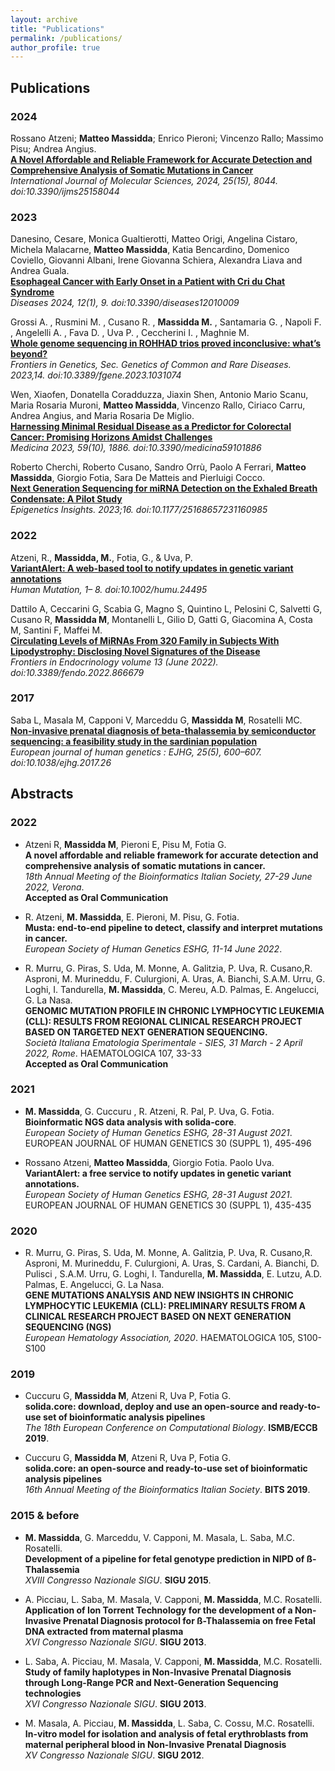 ```yaml
---
layout: archive
title: "Publications"
permalink: /publications/
author_profile: true
---
```


## Publications
### 2024
Rossano Atzeni; <b>Matteo Massidda</b>; Enrico Pieroni; Vincenzo Rallo; Massimo Pisu; Andrea Angius.<br>
<b>[A Novel Affordable and Reliable Framework for Accurate Detection and Comprehensive Analysis of Somatic Mutations in Cancer](https://massiddamt.github.io/publication/Musta_2024)</b> <br>
<i>International Journal of Molecular Sciences, 2024, 25(15), 8044. doi:10.3390/ijms25158044 </i>

### 2023
Danesino, Cesare, Monica Gualtierotti, Matteo Origi, Angelina Cistaro, Michela Malacarne, <b>Matteo Massidda</b>, Katia Bencardino, Domenico Coviello, Giovanni Albani, Irene Giovanna Schiera, Alexandra Liava and Andrea Guala.<br>
<b>[Esophageal Cancer with Early Onset in a Patient with Cri du Chat Syndrome](https://massiddamt.github.io/publication/CriDuChat_2023)</b> <br>
<i>Diseases 2024, 12(1), 9. doi:10.3390/diseases12010009 </i>


Grossi A. , Rusmini M. , Cusano R. , <b>Massidda M.</b> , Santamaria G. , Napoli F. , Angelelli A. , Fava D. , Uva P. , Ceccherini I. , Maghnie M.<br>
<b>[Whole genome sequencing in ROHHAD trios proved inconclusive: what’s beyond?](https://massiddamt.github.io/publication/Rohhad_2023)</b> <br>
<i>Frontiers in Genetics, Sec. Genetics of Common and Rare Diseases. 2023,14. doi:10.3389/fgene.2023.1031074</i>


Wen, Xiaofen, Donatella Coradduzza, Jiaxin Shen, Antonio Mario Scanu, Maria Rosaria Muroni, <b>Matteo Massidda</b>, Vincenzo Rallo, Ciriaco Carru, Andrea Angius, and Maria Rosaria De Miglio.<br>
<b>[Harnessing Minimal Residual Disease as a Predictor for Colorectal Cancer: Promising Horizons Amidst Challenges](https://massiddamt.github.io/publication/wen_2023)</b> <br>
<i>Medicina 2023, 59(10), 1886. doi:10.3390/medicina59101886</i>


Roberto Cherchi, Roberto Cusano, Sandro Orrù, Paolo A Ferrari, <b>Matteo Massidda</b>, Giorgio Fotia, Sara De Matteis and Pierluigi Cocco.<br>
<b>[Next Generation Sequencing for miRNA Detection on the Exhaled Breath Condensate: A Pilot Study](https://massiddamt.github.io/publication/arrdia_2023)</b> <br>
<i>Epigenetics Insights. 2023;16. doi:10.1177/25168657231160985</i>

### 2022
Atzeni, R., <b>Massidda, M.</b>, Fotia, G., & Uva, P.<br>
<b>[VariantAlert: A web-based tool to notify updates in genetic variant annotations](https://massiddamt.github.io/publication/VariantAlert_2022)</b> <br>
<i>Human Mutation, 1– 8.
doi:10.1002/humu.24495</i>


Dattilo A, Ceccarini G, Scabia G, Magno S, Quintino L, Pelosini C, Salvetti G, Cusano R, <b>Massidda M</b>, Montanelli L, Gilio D, Gatti G, Giacomina A, Costa M, Santini F, Maffei M.<br>
<b>[Circulating Levels of MiRNAs From 320 Family in Subjects With Lipodystrophy: Disclosing Novel Signatures of the Disease](https://massiddamt.github.io/publication/Maffei_2022)</b> <br> 
<i>Frontiers in Endocrinology volume 13 (June 2022). doi:10.3389/fendo.2022.866679</i>

### 2017
Saba L, Masala M, Capponi V, Marceddu G, <b>Massidda M</b>, Rosatelli MC.<br>
<b>[Non-invasive prenatal diagnosis of beta-thalassemia by semiconductor sequencing: a feasibility study in the sardinian population](https://massiddamt.github.io/publication/NIPD_2017)</b> <br> 
<i>European journal of human genetics : EJHG, 25(5), 600–607. doi:10.1038/ejhg.2017.26</i>



## Abstracts

### 2022
* Atzeni R, <b>Massidda M</b>, Pieroni E, Pisu M, Fotia G.<br>
<b>A novel affordable and reliable framework for accurate detection and comprehensive analysis of somatic mutations in cancer.</b><br>
<i>18th Annual Meeting of the Bioinformatics Italian Society, 27-29 June 2022, Verona</i>.<br>
<b>Accepted as Oral Communication</b>


* R. Atzeni, <b>M. Massidda</b>, E. Pieroni, M. Pisu, G. Fotia.<br>
<b>Musta: end-to-end pipeline to detect, classify and interpret mutations in cancer.</b><br>
<i>European Society of Human Genetics ESHG, 11-14 June 2022</i>.


* R. Murru, G. Piras, S. Uda, M. Monne, A. Galitzia, P. Uva, R. Cusano,R. Asproni, M. Murineddu, F. Culurgioni, A. Uras, A. Bianchi, S.A.M. Urru, G. Loghi, I. Tandurella, <b>M. Massidda</b>, C. Mereu, A.D. Palmas, E. Angelucci, G. La Nasa.<br>
<b>GENOMIC MUTATION PROFILE IN CHRONIC LYMPHOCYTIC LEUKEMIA (CLL): RESULTS FROM REGIONAL CLINICAL RESEARCH PROJECT BASED ON TARGETED NEXT GENERATION SEQUENCING.</b><br>
<i>Società Italiana Ematologia Sperimentale - SIES, 31 March - 2 April 2022, Rome</i>.
HAEMATOLOGICA 107, 33-33<br>
<b>Accepted as Oral Communication</b>


### 2021
* <b>M. Massidda</b>, G. Cuccuru , R. Atzeni, R. Pal, P. Uva, G. Fotia.<br>
<b>Bioinformatic NGS data analysis with solida-core</b>.<br>
<i>European Society of Human Genetics ESHG, 28-31 August 2021</i>.
EUROPEAN JOURNAL OF HUMAN GENETICS 30 (SUPPL 1), 495-496


* Rossano Atzeni, <b>Matteo Massidda</b>, Giorgio Fotia. Paolo Uva.<br>
<b>VariantAlert: a free service to notify updates in genetic variant annotations.</b><br>
<i>European Society of Human Genetics ESHG, 28-31 August 2021</i>. 
EUROPEAN JOURNAL OF HUMAN GENETICS 30 (SUPPL 1), 435-435
    

### 2020
* R. Murru, G. Piras, S. Uda, M. Monne, A. Galitzia, P. Uva, R. Cusano,R. Asproni, M. Murineddu, F. Culurgioni, A. Uras, S. Cardani, A. Bianchi, D. Pulisci , S.A.M. Urru, G. Loghi, I. Tandurella, <b>M. Massidda</b>, E. Lutzu, A.D. Palmas, E. Angelucci, G. La Nasa.<br>
<b>GENE MUTATIONS ANALYSIS AND NEW INSIGHTS IN CHRONIC LYMPHOCYTIC LEUKEMIA (CLL): PRELIMINARY RESULTS FROM A CLINICAL RESEARCH PROJECT BASED ON NEXT GENERATION SEQUENCING (NGS)</b> <br>
<i>European Hematology Association, 2020</i>. HAEMATOLOGICA 105, S100-S100

### 2019
* Cuccuru G, <b>Massidda M</b>, Atzeni R, Uva P, Fotia G.<br> 
<b>solida.core: download, deploy and use an open-source and ready-to-use set of bioinformatic analysis
pipelines</b> <br> 
<i>The 18th European Conference on Computational Biology</i>. <b>ISMB/ECCB 2019</b>.


* Cuccuru G, <b>Massidda M</b>, Atzeni R, Uva P, Fotia G.<br> 
<b>solida.core: an open-source and ready-to-use set of bioinformatic analysis pipelines</b> <br> 
<i>16th Annual Meeting of the Bioinformatics Italian Society</i>. <b>BITS 2019</b>.

### 2015 & before
* <b>M. Massidda</b>, G. Marceddu, V. Capponi, M. Masala, L. Saba, M.C. Rosatelli.<br> 
<b>Development of a pipeline for fetal genotype prediction in NIPD of ß-Thalassemia</b> <br> 
<i>XVIII Congresso Nazionale SIGU</i>. <b>SIGU 2015</b>.


* A. Picciau, L. Saba, M. Masala, V. Capponi, <b>M. Massidda</b>, M.C. Rosatelli.<br> 
<b>Application of Ion Torrent Technology for the development of a Non-Invasive Prenatal Diagnosis protocol for ß-Thalassemia on free Fetal DNA extracted from maternal plasma</b> <br> 
<i>XVI Congresso Nazionale SIGU</i>. <b>SIGU 2013</b>.


* L. Saba, A. Picciau, M. Masala, V. Capponi, <b>M. Massidda</b>, M.C. Rosatelli.<br>
<b>Study of family haplotypes in Non-Invasive Prenatal Diagnosis through Long-Range PCR and Next-Generation Sequencing technologies</b> <br> 
<i>XVI Congresso Nazionale SIGU</i>. <b>SIGU 2013</b>.


* M. Masala, A. Picciau, <b>M. Massidda</b>, L. Saba, C. Cossu, M.C. Rosatelli.<br> 
<b>In-vitro model for isolation and analysis of fetal erythroblasts from maternal peripheral blood in Non-Invasive Prenatal Diagnosis</b> <br> 
<i>XV Congresso Nazionale SIGU</i>. <b>SIGU 2012</b>.

